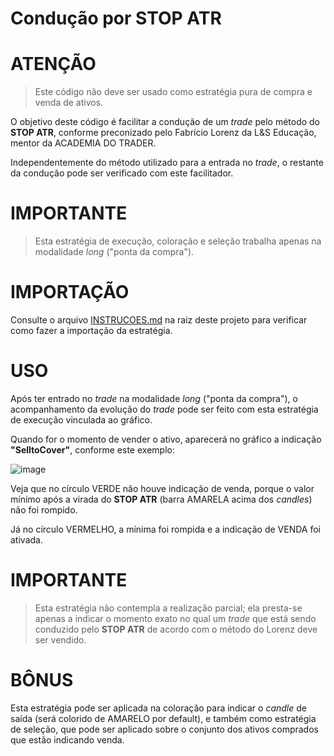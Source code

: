 # Condução por STOP ATR

# ATENÇÃO
> Este código não deve ser usado como estratégia pura de compra e venda de ativos.

O objetivo deste código é facilitar a condução de um *trade* pelo método do **STOP ATR**, conforme preconizado pelo Fabrício Lorenz da L&S Educação, mentor da ACADEMIA DO TRADER.

Independentemente do método utilizado para a entrada no *trade*, o restante da condução pode ser verificado com este facilitador.

# IMPORTANTE
> Esta estratégia de execução, coloração e seleção trabalha apenas na modalidade *long* ("ponta da compra").

# IMPORTAÇÃO
Consulte o arquivo [INSTRUCOES.md](https://github.com/Zamana/nelogica/blob/2c2781093988e4eb594d61d0dd43e12ed96fa931/INSTRUCOES.md) na raiz deste projeto para verificar como fazer a importação da estratégia.

# USO
Após ter entrado no *trade* na modalidade *long* ("ponta da compra"), o acompanhamento da evolução do *trade* pode ser feito com esta estratégia de execução vinculada ao gráfico.

Quando for o momento de vender o ativo, aparecerá no gráfico a indicação **"SelltoCover"**, conforme este exemplo:

![image](https://user-images.githubusercontent.com/6900313/114633258-97c17e80-9c96-11eb-984f-1c824a5cf38f.png)

Veja que no círculo VERDE não houve indicação de venda, porque o valor mínimo após a virada do **STOP ATR** (barra AMARELA acima dos *candles*) não foi rompido.

Já no círculo VERMELHO, a mínima foi rompida e a indicação de VENDA foi ativada.

# IMPORTANTE
> Esta estratégia não contempla a realização parcial; ela presta-se apenas a indicar o momento exato no qual um *trade* que está sendo conduzido pelo **STOP ATR** de acordo com o método do Lorenz deve ser vendido.
 
# BÔNUS
Esta estratégia pode ser aplicada na coloração para indicar o *candle* de saída (será colorido de AMARELO por default), e também como estratégia de seleção, que pode ser aplicado sobre o conjunto dos ativos comprados que estão indicando venda.
